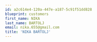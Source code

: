 ```yaml
---
id: a2c614e4-120a-447e-a187-5c91f51dd828
blueprint: customers
first_name: NIKA
last_name: BARTOLJ
email: nika.655@gmail.com
title: 'NIKA BARTOLJ'
---
```


